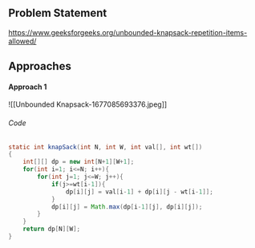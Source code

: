 ## Problem Statement
https://www.geeksforgeeks.org/unbounded-knapsack-repetition-items-allowed/

## Approaches
#### Approach 1
![[Unbounded Knapsack-1677085693376.jpeg]]

###### Code
```java
static int knapSack(int N, int W, int val[], int wt[])
{
	int[][] dp = new int[N+1][W+1];
	for(int i=1; i<=N; i++){
		for(int j=1; j<=W; j++){
			if(j>=wt[i-1]){
				dp[i][j] = val[i-1] + dp[i][j - wt[i-1]];
			}
			dp[i][j] = Math.max(dp[i-1][j], dp[i][j]);
		}
	}
	return dp[N][W];
}
```